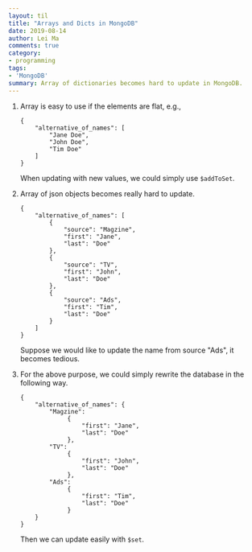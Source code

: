 ```yaml
---
layout: til
title: "Arrays and Dicts in MongoDB"
date: 2019-08-14
author: Lei Ma
comments: true
category:
- programming
tags:
- 'MongoDB'
summary: Array of dictionaries becomes hard to update in MongoDB.
---
```



1. Array is easy to use if the elements are flat, e.g.,

   ```
   {
       "alternative_of_names": [
           "Jane Doe",
           "John Doe",
           "Tim Doe"
       ]
   }
   ```
   When updating with new values, we could simply use `$addToSet`.
2. Array of json objects becomes really hard to update.
   ```
   {
       "alternative_of_names": [
           {
               "source": "Magzine",
               "first": "Jane",
               "last": "Doe"
           },
           {
               "source": "TV",
               "first": "John",
               "last": "Doe"
           },
           {
               "source": "Ads",
               "first": "Tim",
               "last": "Doe"
           }
       ]
   }
   ```

   Suppose we would like to update the name from source "Ads", it becomes tedious.
3. For the above purpose, we could simply rewrite the database in the following way.
   ```
   {
       "alternative_of_names": {
           "Magzine":
                {
                    "first": "Jane",
                    "last": "Doe"
                },
           "TV":
                {
                    "first": "John",
                    "last": "Doe"
                },
           "Ads":
                {
                    "first": "Tim",
                    "last": "Doe"
                }
       }
   }
   ```
   Then we can update easily with `$set`.
